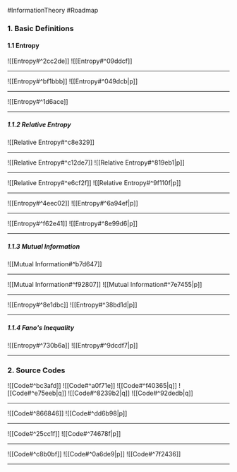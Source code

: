 #InformationTheory #Roadmap 

### 1. Basic Definitions
#### 1.1 Entropy
![[Entropy#^2cc2de]]
![[Entropy#^09ddcf]]

---
![[Entropy#^bf1bbb]]
![[Entropy#^049dcb|p]]

---
![[Entropy#^1d6ace]]

---
##### 1.1.2 Relative Entropy

![[Relative Entropy#^c8e329]]

---
![[Relative Entropy#^c12de7]]
![[Relative Entropy#^819eb1|p]]

---
![[Relative Entropy#^e6cf2f]]
![[Relative Entropy#^9f110f|p]]

---
![[Entropy#^4eec02]]
![[Entropy#^6a94ef|p]]

---
![[Entropy#^f62e41]]
![[Entropy#^8e99d6|p]]

---
##### 1.1.3 Mutual Information
![[Mutual Information#^b7d647]]

---
![[Mutual Information#^f92807]]
![[Mutual Information#^7e7455|p]]

---
![[Entropy#^8e1dbc]]
![[Entropy#^38bd1d|p]]

---
##### 1.1.4 Fano's Inequality
![[Entropy#^730b6a]]
![[Entropy#^9dcdf7|p]]

---
### 2. Source Codes
![[Code#^bc3afd]]
![[Code#^a0f71e]]
![[Code#^f40365|q]]
![[Code#^e75eeb|q]]
![[Code#^8239b2|q]]
![[Code#^92dedb|q]]

---
![[Code#^866846]]
![[Code#^dd6b98|p]]

---
![[Code#^25cc1f]]
![[Code#^74678f|p]]

---
![[Code#^c8b0bf]]
![[Code#^0a6de9|p]]
![[Code#^7f2436]]

---
